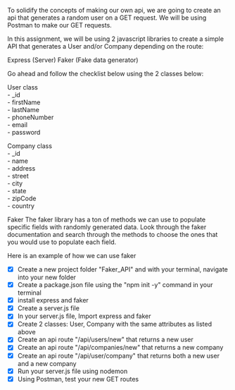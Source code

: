 To solidify the concepts of making our own api, we are going to create an api that generates a random user on a GET request. We will be using Postman to make our GET requests.

In this assignment, we will be using 2 javascript libraries to create a simple API that generates a User and/or Company depending on the route:

Express (Server)
Faker (Fake data generator)

Go ahead and follow the checklist below using the 2 classes below:

User class
<br />- _id
<br />- firstName
<br />- lastName
<br />- phoneNumber
<br />- email
<br />- password

Company class
<br />- _id
<br />- name
<br />- address
<br />- street
<br />- city
<br />- state
<br />- zipCode
<br />- country

Faker
The faker library has a ton of methods we can use to populate specific fields with randomly generated data. Look through the faker documentation and search through the methods to choose the ones that you would use to populate each field.

Here is an example of how we can use faker

- [x] Create a new project folder "Faker_API" and with your terminal, navigate into your new folder
- [x] Create a package.json file using the "npm init -y" command in your terminal
- [x] install express and faker
- [x] Create a server.js file
- [x] In your server.js file, Import express and faker
- [x] Create 2 classes: User, Company with the same attributes as listed above
- [x] Create an api route "/api/users/new" that returns a new user
- [x] Create an api route "/api/companies/new" that returns a new company
- [x] Create an api route "/api/user/company" that returns both a new user and a new company
- [x] Run your server.js file using nodemon
- [x] Using Postman, test your new GET routes